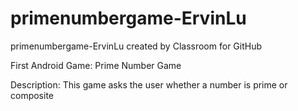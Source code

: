 # primenumbergame-ErvinLu
primenumbergame-ErvinLu created by Classroom for GitHub

First Android Game: Prime Number Game

Description: This game asks the user whether a number is prime or composite
